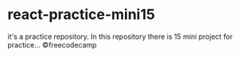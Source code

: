 # react-practice-mini15
it's a practice repository. In this repository there is 15 mini project for practice... ©freecodecamp
